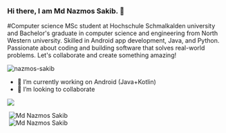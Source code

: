 ### Hi there, I am Md Nazmos Sakib. 👋

#Computer science MSc student at Hochschule Schmalkalden university and Bachelor's graduate in computer science and engineering from North Western university. Skilled in Android app development, Java, and Python. Passionate about coding and building software that solves real-world problems. Let's collaborate and create something amazing!

<img src="https://komarev.com/ghpvc/?username=nazmos-sakib&label=Profile%20views&color=0e75b6&style=flat" alt="nazmos-sakib" />

<!--
**nazmos-sakib/nazmos-sakib** is a ✨ _special_ ✨ repository because its `README.md` (this file) appears on your GitHub profile.

Here are some ideas to get you started:

- 🔭 I’m currently working on ...
- 🌱 I’m currently learning ...
- 👯 I’m looking to collaborate on ...
- 🤔 I’m looking for help with ...
- 💬 Ask me about ...
- 📫 How to reach me: ...
- 😄 Pronouns: ...
- ⚡ Fun fact: ...
-->

- 🔭 I’m currently working on Android (Java+Kotlin)
- 👯 I’m looking to collaborate


<img src="https://github-readme-stats.vercel.app/api?username=nazmos-sakib&&show_icons=true&title_color=ffffff&icon_color=F78B31&text_color=daf7dc&bg_color=151515"><br />
<div align="">&nbsp;<img align="" src="https://github-readme-streak-stats.herokuapp.com/?user=nazmos-sakib&theme=tokyonight&hide_border=true" alt="Md Nazmos Sakib" /></div>
<div align="">&nbsp;<img align="" src="https://github-readme-stats.vercel.app/api/top-langs/?username=nazmos-sakib&theme=tokyonight&show_icons=true&hide_border=true&layout=compact" alt="Md Nazmos Sakib" /></div>


<!-- 
[website]: 
[linkedin]: https://www.linkedin.com/in/md-nazmos-sakib-2a5256259
[leetcode]: https://leetcode.com/u/MdNazmosSakib/
->
